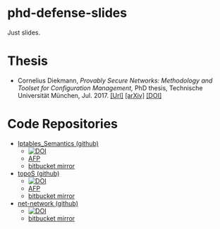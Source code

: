# phd-defense-slides
Just slides.

# Thesis
* Cornelius Diekmann, *Provably Secure Networks: Methodology and Toolset for Configuration Management,* PhD thesis, Technische Universität München, Jul. 2017. [[Url]](https://mediatum.ub.tum.de/?id=1350756) [[arXiv]](https://arxiv.org/abs/1708.08228) [[DOI]](http://dx.doi.org/10.2313/NET-2017-07-2)

# Code Repositories
* [Iptables_Semantics (github)](https://github.com/diekmann/Iptables_Semantics)
  - [![DOI](https://zenodo.org/badge/24330320.svg)](https://zenodo.org/badge/latestdoi/24330320)
  - [AFP](https://www.isa-afp.org/entries/Iptables_Semantics.html)
  - [bitbucket mirror](https://bitbucket.org/diekmann/iptables_semantics-github-mirror)
* [topoS (github)](https://github.com/diekmann/topos)
  - [![DOI](https://zenodo.org/badge/16169299.svg)](https://zenodo.org/badge/latestdoi/16169299)
  - [AFP](https://www.isa-afp.org/entries/Network_Security_Policy_Verification.html)
  - [bitbucket mirror](https://bitbucket.org/diekmann/topos-github-mirror)
* [net-network (github)](https://github.com/diekmann/net-network)
  - [![DOI](https://zenodo.org/badge/16104217.svg)](https://zenodo.org/badge/latestdoi/16104217)
  - [bitbucket mirror](https://bitbucket.org/diekmann/net-network-github-mirror)
